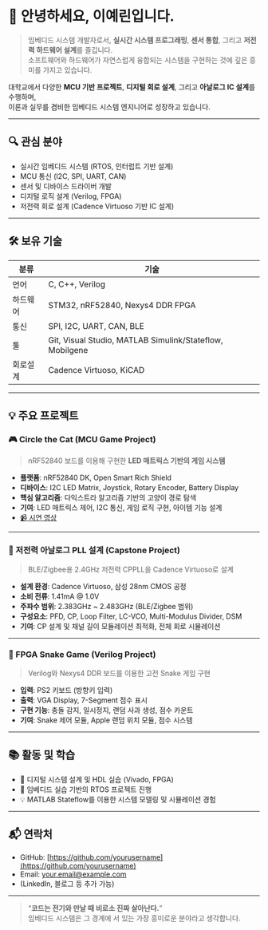 # 👋 안녕하세요, 이예린입니다.

> 임베디드 시스템 개발자로서, **실시간 시스템 프로그래밍**, **센서 통합**, 그리고 **저전력 하드웨어 설계**를 즐깁니다.  
소프트웨어와 하드웨어가 자연스럽게 융합되는 시스템을 구현하는 것에 깊은 흥미를 가지고 있습니다.

대학교에서 다양한 **MCU 기반 프로젝트**, **디지털 회로 설계**, 그리고 **아날로그 IC 설계**를 수행하며,  
이론과 실무를 겸비한 임베디드 시스템 엔지니어로 성장하고 있습니다.

---

## 🔍 관심 분야

- 실시간 임베디드 시스템 (RTOS, 인터럽트 기반 설계)
- MCU 통신 (I2C, SPI, UART, CAN)
- 센서 및 디바이스 드라이버 개발
- 디지털 로직 설계 (Verilog, FPGA)
- 저전력 회로 설계 (Cadence Virtuoso 기반 IC 설계)

---

## 🛠 보유 기술

| 분류 | 기술 |
|------|------|
| 언어 | C, C++, Verilog |
| 하드웨어 | STM32, nRF52840, Nexys4 DDR FPGA |
| 통신 | SPI, I2C, UART, CAN, BLE |
| 툴 | Git, Visual Studio, MATLAB Simulink/Stateflow, Mobilgene |
| 회로설계 | Cadence Virtuoso, KiCAD |

---

## 💡 주요 프로젝트

### 🎮 Circle the Cat (MCU Game Project)

> nRF52840 보드를 이용해 구현한 **LED 매트릭스 기반의 게임 시스템**

- **플랫폼**: nRF52840 DK, Open Smart Rich Shield
- **디바이스**: I2C LED Matrix, Joystick, Rotary Encoder, Battery Display
- **핵심 알고리즘**: 다익스트라 알고리즘 기반의 고양이 경로 탐색
- **기여**: LED 매트릭스 제어, I2C 통신, 게임 로직 구현, 아이템 기능 설계
- [📹 시연 영상](https://youtu.be/N2L0dYqniAA?feature=shared)

---

### 📶 저전력 아날로그 PLL 설계 (Capstone Project)

> BLE/Zigbee용 2.4GHz 저전력 CPPLL을 Cadence Virtuoso로 설계

- **설계 환경**: Cadence Virtuoso, 삼성 28nm CMOS 공정
- **소비 전류**: 1.41mA @ 1.0V
- **주파수 범위**: 2.383GHz ~ 2.483GHz (BLE/Zigbee 범위)
- **구성요소**: PFD, CP, Loop Filter, LC-VCO, Multi-Modulus Divider, DSM
- **기여**: CP 설계 및 채널 길이 모듈레이션 최적화, 전체 회로 시뮬레이션

---

### 🐍 FPGA Snake Game (Verilog Project)

> Verilog와 Nexys4 DDR 보드를 이용한 고전 Snake 게임 구현

- **입력**: PS2 키보드 (방향키 입력)
- **출력**: VGA Display, 7-Segment 점수 표시
- **구현 기능**: 충돌 감지, 일시정지, 랜덤 사과 생성, 점수 카운트
- **기여**: Snake 제어 모듈, Apple 랜덤 위치 모듈, 점수 시스템

---

## 📚 활동 및 학습

- 📖 디지털 시스템 설계 및 HDL 실습 (Vivado, FPGA)
- 🧪 임베디드 실습 기반의 RTOS 프로젝트 진행
- 💡 MATLAB Stateflow를 이용한 시스템 모델링 및 시뮬레이션 경험

---

## 📬 연락처

- GitHub: [https://github.com/yourusername](https://github.com/yourusername)
- Email: your.email@example.com
- (LinkedIn, 블로그 등 추가 가능)

---

> “**코드는 전기와 만날 때 비로소 진짜 살아난다.**”  
임베디드 시스템은 그 경계에 서 있는 가장 흥미로운 분야라고 생각합니다.
